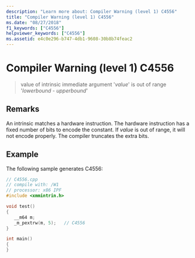 ```yaml
---
description: "Learn more about: Compiler Warning (level 1) C4556"
title: "Compiler Warning (level 1) C4556"
ms.date: "08/27/2018"
f1_keywords: ["C4556"]
helpviewer_keywords: ["C4556"]
ms.assetid: e4c0e296-b747-4db1-9608-30b8b74feac2
---
```

# Compiler Warning (level 1) C4556

> value of intrinsic immediate argument '*value*' is out of range '*lowerbound* - *upperbound*'

## Remarks

An intrinsic matches a hardware instruction. The hardware instruction has a fixed number of bits to encode the constant. If *value* is out of range, it will not encode properly. The compiler truncates the extra bits.

## Example

The following sample generates C4556:

```cpp
// C4556.cpp
// compile with: /W1
// processor: x86 IPF
#include <xmmintrin.h>

void test()
{
   __m64 m;
   _m_pextrw(m, 5);   // C4556
}

int main()
{
}
```
